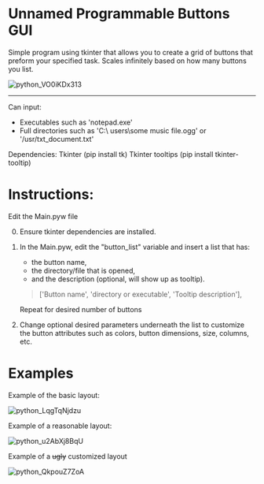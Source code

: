 # Unnamed Programmable Buttons GUI
Simple program using tkinter that allows you to create a grid of buttons that preform your specified task. 
Scales infinitely based on how many buttons you list.

![python_VO0iKDx313](https://github.com/user-attachments/assets/302b7774-8eff-4a83-b728-5e48460271e3)



----
Can input: 
- Executables such as 'notepad.exe'
- Full directories such as 'C:\ users\some music file.ogg'     or   '/usr/txt_document.txt'

Dependencies: 
Tkinter (pip install tk)
Tkinter tooltips (pip install tkinter-tooltip)

# Instructions: 
Edit the Main.pyw file 

0) Ensure tkinter dependencies are installed. 
1) In the Main.pyw, edit the "button_list" variable and insert a list that has:
    - the button name, 
    - the directory/file that is opened, 
    - and the description (optional, will show up as tooltip).
   
    >['Button name', 'directory or executable', 'Tooltip description'],  

   Repeat for desired number of buttons

2) Change optional desired parameters underneath the list to customize the button attributes such as colors, button dimensions, size, columns, etc. 


# Examples

Example of the basic layout: 

![python_LqgTqNjdzu](https://github.com/user-attachments/assets/12379886-a10c-4ff6-8230-3c0046d4c472)

Example of a reasonable layout:

![python_u2AbXj8BqU](https://github.com/user-attachments/assets/d6f9c6ec-1d73-4bb6-b832-ca63787caf4a)




Example of a ~~ugly~~ customized layout 

![python_QkpouZ7ZoA](https://github.com/user-attachments/assets/2d362e13-e458-4ded-b24b-412ffded7d2c)
